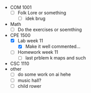 - COM 1001
	- [ ] Folk Lore or something
		- [ ] idek brug
- Math
	- [ ] Do the exercises or soemthing
- CPE 1500
	- [x] Lab week 11
		- [x] Make it well commented...
	- [ ] Homework week 11
		- [ ] last prblem k maps and such
- CSC 1110
- other
	- [ ] do some work on ai hehe
	- [ ] music hall?
	- [ ] child rower